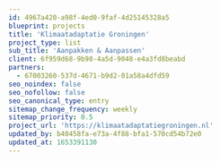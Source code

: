 ```yaml
---
id: 4967a420-a98f-4ed0-9faf-4d25145328a5
blueprint: projects
title: 'Klimaatadaptatie Groningen'
project_type: list
sub_title: 'Aanpakken & Aanpassen'
client: 6f959d68-9b98-4a5d-9048-e4a3fd8beabd
partners:
  - 67003260-537d-4671-b9d2-01a58a4dfd59
seo_noindex: false
seo_nofollow: false
seo_canonical_type: entry
sitemap_change_frequency: weekly
sitemap_priority: 0.5
project_url: 'https://klimaatadaptatiegroningen.nl'
updated_by: b40458fa-e73a-4f88-bfa1-570cd54b72e0
updated_at: 1653391130
---
```

